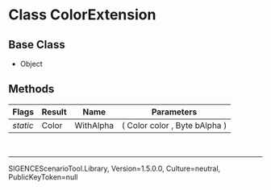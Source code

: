 # Class ColorExtension
## Base Class
- Object
## Methods
Flags|Result|Name|Parameters
-|-|-|-
*static*|Color|WithAlpha|( Color color , Byte bAlpha )

<br /><hr />
SIGENCEScenarioTool.Library, Version=1.5.0.0, Culture=neutral, PublicKeyToken=null
